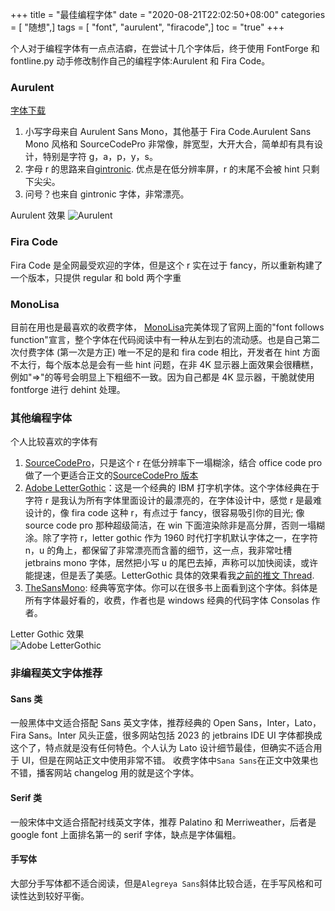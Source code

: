 +++
title = "最佳编程字体"
date = "2020-08-21T22:02:50+08:00"
categories = [ "随想",]
tags = [ "font", "aurulent", "firacode",]
toc = "true"
+++


个人对于编程字体有一点点洁癖，在尝试十几个字体后，终于使用 FontForge 和 fontline.py 动手修改制作自己的编程字体:Aurulent 和 Fira Code。

### Aurulent
[字体下载](https://github.com/zhimoe/programming-fonts)

1. 小写字母来自 Aurulent Sans Mono，其他基于 Fira Code.Aurulent Sans Mono 风格和 SourceCodePro 非常像，胖宽型，大开大合，简单却有具有设计，特别是字符 g，a，p，y，s。
2. 字母 r 的思路来自[gintronic](https://www.programmingfonts.org/#gintronic). 优点是在低分辨率屏，r 的末尾不会被 hint 只剩下尖尖。
3. 问号？也来自 gintronic 字体，非常漂亮。

<!--more-->
Aurulent 效果
![Aurulent](https://jsd.cdn.zzko.cn/gh/zhimoe/zhimoe.pic@main/pic/aurulent.4sz6bmooqf80.webp)

### Fira Code
Fira Code 是全网最受欢迎的字体，但是这个 r 实在过于 fancy，所以重新构建了一个版本，只提供 regular 和 bold 两个字重

### MonoLisa
目前在用也是最喜欢的收费字体， [MonoLisa](https://www.monolisa.dev/)完美体现了官网上面的"font follows function"宣言，整个字体在代码阅读中有一种从左到右的流动感。也是自己第二次付费字体 (第一次是方正)
唯一不足的是和 fira code 相比，开发者在 hint 方面不太行，每个版本总是会有一些 hint 问题，在非 4K 显示器上面效果会很糟糕，例如"=>"的等号会明显上下粗细不一致。因为自己都是 4K 显示器，干脆就使用 fontforge 进行 dehint 处理。

### 其他编程字体
个人比较喜欢的字体有

1. [SourceCodePro](https://github.com/adobe-fonts/source-code-pro)，只是这个 r 在低分辨率下一塌糊涂，结合 office code pro 做了一个更适合正文的[SourceCodePro 版本](https://github.com/zhimoe/programming-fonts/blob/master/screenshots/scp.png)
2. [Adobe LetterGothic](https://fonts.adobe.com/fonts/letter-gothic)：这是一个经典的 IBM 打字机字体。这个字体经典在于字符 r 是我认为所有字体里面设计的最漂亮的，在字体设计中，感觉 r 是最难设计的，像 fira code 这种 r，有点过于 fancy，很容易吸引你的目光; 像 source code pro 那种超级简洁，在 win 下面渲染除非是高分屏，否则一塌糊涂。除了字符 r，letter gothic 作为 1960 时代打字机默认字体之一，在字符 n，u 的角上，都保留了非常漂亮而含蓄的细节，这一点，我非常吐槽 jetbrains mono 字体，居然把小写 u 的尾巴去掉，声称可以加快阅读，或许能提速，但是丢了美感。LetterGothic 具体的效果看我[之前的推文 Thread](https://twitter.com/_zhimoe/status/1422032997730058241?s=20).
3. [TheSansMono](http://www.lucasfonts.com/fonts/the-sans/info): 经典等宽字体。你可以在很多书上面看到这个字体。斜体是所有字体最好看的，收费，作者也是 windows 经典的代码字体 Consolas 作者。

Letter Gothic 效果   
![Adobe LetterGothic](https://jsd.cdn.zzko.cn/gh/zhimoe/zhimoe.pic@main/pic/letter-gothic.5krkimcvicw0.webp)
  

### 非编程英文字体推荐
#### Sans 类
一般黑体中文适合搭配 Sans 英文字体，推荐经典的 Open Sans，Inter，Lato，Fira Sans。Inter 风头正盛，很多网站包括 2023 的 jetbrains IDE UI 字体都换成这个了，特点就是没有任何特色。个人认为 Lato 设计细节最佳，但确实不适合用于 UI，但是在网站正文中使用非常不错。
收费字体中`Sana Sans`在正文中效果也不错，播客网站 changelog 用的就是这个字体。

#### Serif 类
一般宋体中文适合搭配衬线英文字体，推荐 Palatino 和 Merriweather，后者是 google font 上面排名第一的 serif 字体，缺点是字体偏粗。

#### 手写体
大部分手写体都不适合阅读，但是`Alegreya Sans`斜体比较合适，在手写风格和可读性达到较好平衡。